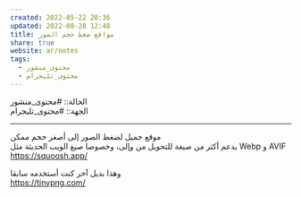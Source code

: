 ```yaml
---  
created: 2022-05-22 20:36  
updated: 2022-08-28 12:48  
title: مواقع ضغط حجم الصور  
share: true  
website: ar/notes  
tags:  
  - محتوى_منشور  
  - محتوى_تليجرام  
---  
```

  
  
الحالة:: #محتوى_منشور  
الجهة:: #محتوى_تليجرام  
  
---  
  
موقع جميل لضغط الصور إلى أصغر حجم ممكن  
يدعم أكثر من صيغة للتحويل من وإلى، وخصوصا صيغ الويب الحديثة مثل Webp و AVIF  
https://squoosh.app/  
  
وهذا بديل آخر كنت أستخدمه سابقا  
https://tinypng.com/  
